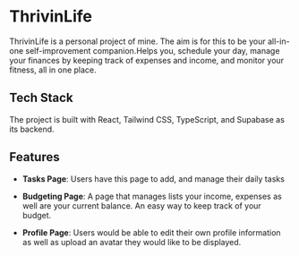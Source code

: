 # ThrivinLife

ThrivinLife is a personal project of mine. The aim is for this to be your all-in-one self-improvement companion.Helps you, schedule your day, manage your finances by keeping track of expenses and income, and monitor your fitness, all in one place.

## Tech Stack
The project is built with React, Tailwind CSS, TypeScript, and Supabase as its backend. 

## Features

- **Tasks Page**: Users have this page to add, and manage their daily tasks

- **Budgeting Page**: A page that manages lists your income, expenses as well are your current balance. An easy way to keep track of your budget.
  
- **Profile Page**: Users would be able to edit their own profile information as well as upload an avatar they would like to be displayed.


